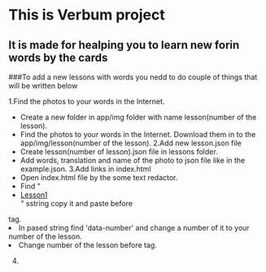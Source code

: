 # This is Verbum project
## It is made for healping you to learn new forin words by the cards

###To add a new lessons with words you nedd to do couple of things that will be written below


1.Find the photos to your words in the Internet.
- Create a new folder in app/img folder with name lesson(number of the lesson).
- Find the photos to your words in the Internet. Download them in to the app/img/lesson(number of the lesson).
2.Add new lesson.json file
- Create lesson(number of lesson).json file in lessons folder.
- Add words, translation and name of the photo to json file like in the example.json.
3.Add links in index.html
- Open index.html file by the some text redactor.
- Find "<li><a href="#" data-number="1">Lesson1</a></li>" sstring copy it and paste before </ul> tag.
- In pased string find 'data-number' and change a number of it to your number of the lesson.
- Change number of the lesson before </a> tag.
4.
